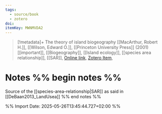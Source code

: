 ```yaml
---
tags:
  - source/book
  - zotero
doi: 
itemKey: MWNMVDA2
---
```

>[!metadata]+
> The theory of island biogeography
> [[MacArthur, Robert H.]], [[Wilson, Edward O.]], 
> [[Princeton University Press]] (2001)
> [[important]], [[Biogeography]], [[Island ecology]], [[species area relationship]], [[SAR]], 
> [Online link](https://press.princeton.edu/books/paperback/9780691088365/the-theory-of-island-biogeography), [Zotero Item](zotero://select/library/items/MWNMVDA2), 

# Notes %% begin notes %%
Source of the [[species-area-relationship|SAR]] as said in [[DeBaan2013_LandUsea]]
%% end notes %%




%% Import Date: 2025-05-26T13:45:44.727+02:00 %%

